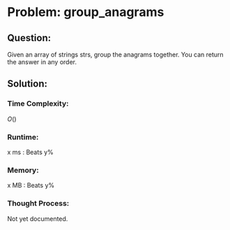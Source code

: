 # Problem: group_anagrams

## Question:

Given an array of strings strs, group the 
anagrams together. You can return the answer in any order.


## Solution:

### Time Complexity:

$O()$


### Runtime:

x ms : Beats y%


### Memory:

x MB : Beats y%


### Thought Process:

Not yet documented.

